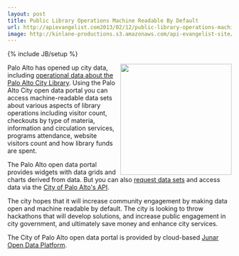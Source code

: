```yaml
---
layout: post
title: Public Library Operations Machine Readable By Default
url: http://apievangelist.com2013/02/12/public-library-operations-machine-readable-by-default/
image: http://kinlane-productions.s3.amazonaws.com/api-evangelist-site/blog/city-of-palo-alto-logo.jpg
---
```

{% include JB/setup %}<p>
     <a href="http://paloalto.opendata.junar.com/dashboards/8031/library/" target="_blank"><img src="https://s3.amazonaws.com/kinlane-productions/api-evangelist/city/city-of-palo-alto-logo.jpg"  width="250" align="right" /></a>
</p>
<p>
     Palo Alto has opened up city data, including <a href="http://paloalto.opendata.junar.com/dashboards/8031/library/" target="_blank">operational data about the Palo Alto City Library</a>. Using the Palo Alto City open data portal you can access machine-readable data sets about various aspects of library operations including visitor count, checkouts by type of materia, information and circulation services, programs attendance, website visitors count and how library funds are spent.
</p>
<p>
     The Palo Alto open data portal provides widgets with data grids and charts derived from data. But you can also <a href="http://www.cityofpaloalto.org/gov/depts/it/open_data/suggest_a_dataset.asp">request data sets</a> and access data via the <a href="http://paloalto.opendata.junar.com/developers/">City of Palo Alto's API</a>.
</p>
<p>
     The city hopes that it will increase community engagement by making data open and machine readable by default. The city is looking to throw hackathons that will develop solutions, and increase public engagement in city government, and ultimately save money and enhance city services.
</p>
<p>
     The City of Palo Alto open data portal is provided by cloud-based <a href="http://www.junar.com/">Junar Open Data Platform</a>.
</p>
